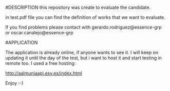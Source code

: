 #DESCRIPTION
this repository was create to evaluate the candidate.

in test.pdf file you can find the definition of works that we want to evaluate.


If you find problems please contact with gerardo.rodriguez@essence-grp or oscar.canalejo@essence-grp

#APPLICATION

The application is already online, if anyone wants to see it. I will keep on updating it until the
day of the test, but i want to host it and start testing in remote too. I used a free hosting:

http://aalmuniaapi.esy.es/index.html

Enjoy :-)